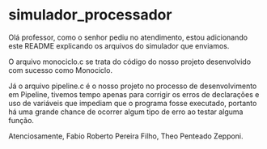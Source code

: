 # simulador_processador

Olá professor, como o senhor pediu no atendimento, estou adicionando este README explicando os arquivos do simulador que enviamos.

O arquivo monociclo.c se trata do código do nosso projeto desenvolvido com sucesso como Monociclo.

Já o arquivo pipeline.c é o nosso projeto no processo de desenvolvimento em Pipeline, tivemos tempo apenas para corrigir os erros de declarações e uso de variáveis que impediam que o programa fosse executado, portanto há uma grande chance de ocorrer algum tipo de erro ao testar alguma função.

Atenciosamente,
    Fabio Roberto Pereira Filho, Theo Penteado Zepponi.
